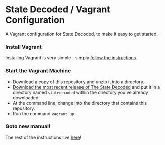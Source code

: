 # State Decoded  / Vagrant Configuration

A Vagrant configuration for State Decoded, to make it easy to get started.

### Install Vagrant

Installing Vagrant is very simple—simply [follow the instructions](http://docs.vagrantup.com/v2/installation/).

### Start the Vagrant Machine

* Download a copy of this repository and unzip it into a directory.
* [Download the most recent release of The State Decoded](https://github.com/statedecoded/statedecoded/releases) and put it in a directory named `statedecoded` within the directory you've already downloaded.
* At the command line, change into the directory that contains this repository.
* Run the command `vagrant up`.

### Goto new manual!

The rest of the instructions live [here](http://statedecoded.github.io/documentation/installation.html#basic-configuration)!
